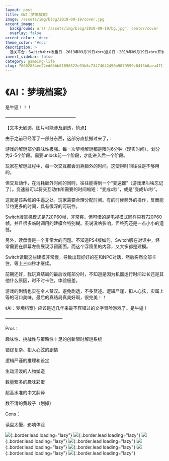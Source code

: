```yaml
---
layout: post
title: 《AI：梦境档案》
image: /assets/img/blog/2019-09-19/cover.jpg
accent_image: 
  background: url('/assets/img/blog/2019-09-19/bg.jpg') center/cover
  overlay: false
accent_color: '#ccc'
theme_color: '#ccc'
description: >
  通关平台：Switch<br>发售日：2019年09月19日<br>通关日：2019年09月19日<br>开发商：Spike Chunsoft<br>发行商：Spike Chunsoft
invert_sidebar: false
category: gameing-life
slug: 76602884ee22ed66bb01896522e93b6c73474642490b9079599c8415b0aea471
---
```


# 《AI：梦境档案》

是牛逼！！！

————————————————

【文本无剧透，图片可能涉及剧透，慎点】

由于之前已经写了一部分东西，这部分直接搬过来了，：

游戏的解谜部分趣味性极强。每一次梦境解谜都是限时6分钟（现实时间），划分为3-5个阶段。需要unlock前一个阶段，才能进入后一个阶段。

玩家在解谜过程中，每一次交互都会消耗额外的时间。这使得时间往往是不够用的。

但交互动作，在消耗额外时间的同时，往往能得到一个“变速器”（游戏里叫啥忘记了）。变速器可以将交互动作所需要的时间缩短：“变成x秒”，或是“变成1/x秒”。

这就是该系统的牛逼之处。玩家需要合理分配时间。有的时候额外的操作，反而能节约更多的时间，具有很深的可玩性。

Switch版掌机模式是720P60帧，非常爽。但可惜的是电视模式同样只有720P60帧，并且很多临时调用的建模会特别糊。虽说没啥影响，但终究还是一点小小的遗憾。

另外，读盘慢是一个非常大的问题。不知道PS4版如何，Switch版在对话中，经常需要在屏幕左侧展现浮窗画面。而这个浮窗里的内容，又大多都是建模。

Switch读取这些建模非常慢，导致出现好好的在和NPC对话，然后突然全部卡住，等上三四秒才继续。

前期还好，我玩真结局的最后收尾部分时，不知道是因为机器运行时间过长还是其他什么原因，时不时卡住，体验极差。

游戏的剧情也实在令人赞叹。避免剧透，不多赘述。逻辑严谨，扣人心弦，实属上等的可口美味。最后的真结局真美好啊，很完美！！

《AI：梦境档案》应该是近几年来最不容错过的文字冒险游戏了。是牛逼！

—————————————

Pros：

趣味性、挑战性与策略性十足的创新限时解谜系统

错综复杂、扣人心弦的剧情

逻辑严谨的推理和设定

生动活泼的人物塑造

数量繁多的趣味彩蛋

超高水准的中文翻译

数不清的黄段子（划掉）

Cons：

读盘太慢，影响体验

![](/assets/img/blog/2019-09-19/1.jpg){:.border.lead loading="lazy"}
![](/assets/img/blog/2019-09-19/2.jpg){:.border.lead loading="lazy"}
![](/assets/img/blog/2019-09-19/3.jpg){:.border.lead loading="lazy"}
![](/assets/img/blog/2019-09-19/4.jpg){:.border.lead loading="lazy"}
![](/assets/img/blog/2019-09-19/5.jpg){:.border.lead loading="lazy"}
![](/assets/img/blog/2019-09-19/6.jpg){:.border.lead loading="lazy"}
![](/assets/img/blog/2019-09-19/7.jpg){:.border.lead loading="lazy"}
![](/assets/img/blog/2019-09-19/8.jpg){:.border.lead loading="lazy"}

